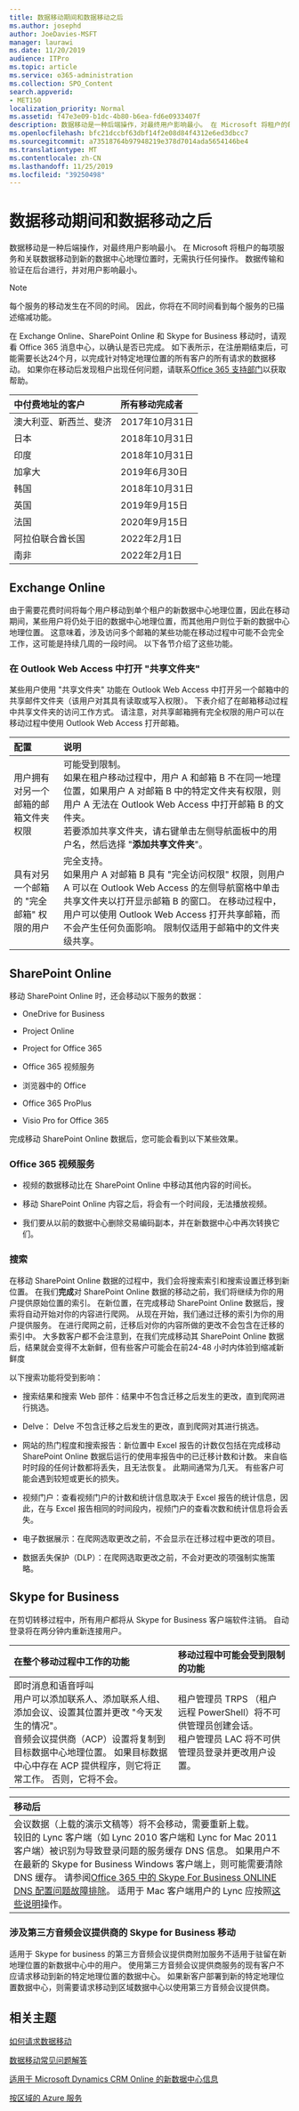 ```yaml
---
title: 数据移动期间和数据移动之后
ms.author: josephd
author: JoeDavies-MSFT
manager: laurawi
ms.date: 11/20/2019
audience: ITPro
ms.topic: article
ms.service: o365-administration
ms.collection: SPO_Content
search.appverid:
- MET150
localization_priority: Normal
ms.assetid: f47e3e09-b1dc-4b80-b6ea-fd6e0933407f
description: 数据移动是一种后端操作，对最终用户影响最小。 在 Microsoft 将租户的每项服务和关联数据移动到新的数据中心地理位置时，无需执行任何操作。 数据传输和验证在后台进行，并对用户影响最小。
ms.openlocfilehash: bfc21dccbf63dbf14f2e08d84f4312e6ed3dbcc7
ms.sourcegitcommit: a73518764b97948219e378d7014ada5654146be4
ms.translationtype: MT
ms.contentlocale: zh-CN
ms.lasthandoff: 11/25/2019
ms.locfileid: "39250498"
---
```

# <a name="during-and-after-your-data-move"></a>数据移动期间和数据移动之后

数据移动是一种后端操作，对最终用户影响最小。 在 Microsoft 将租户的每项服务和关联数据移动到新的数据中心地理位置时，无需执行任何操作。 数据传输和验证在后台进行，并对用户影响最小。
  
> [!NOTE]
> 每个服务的移动发生在不同的时间。 因此，你将在不同时间看到每个服务的已描述缩减功能。 
  
在 Exchange Online、SharePoint Online 和 Skype for Business 移动时，请观看 Office 365 消息中心，以确认是否已完成。 如下表所示，在注册期结束后，可能需要长达24个月，以完成针对特定地理位置的所有客户的所有请求的数据移动。 如果你在移动后发现租户出现任何问题，请联系[Office 365 支持部门](https://go.microsoft.com/fwlink/p/?LinkID=522459)以获取帮助。 
  

|**中付费地址的客户**|**所有移动完成者**|
|:-----|:-----|
|澳大利亚、新西兰、斐济  <br/> |2017年10月31日  <br/> |
|日本  <br/> |2018年10月31日  <br/> |
|印度  <br/> |2018年10月31日  <br/> |
|加拿大  <br/> |2019年6月30日  <br/> |
|韩国  <br/> |2018年10月31日  <br/> |
|英国  <br/> |2019年9月15日  <br/> |
|法国  <br/> |2020年9月15日  <br/> |
|阿拉伯联合酋长国  <br/> |2022年2月1日  <br/> |
|南非  <br/> |2022年2月1日  <br/> |
   
## <a name="exchange-online"></a>Exchange Online

由于需要花费时间将每个用户移动到单个租户的新数据中心地理位置，因此在移动期间，某些用户将仍处于旧的数据中心地理位置，而其他用户则位于新的数据中心地理位置。 这意味着，涉及访问多个邮箱的某些功能在移动过程中可能不会完全工作，这可能是持续几周的一段时间。 以下各节介绍了这些功能。
  
### <a name="open-shared-folder-in-outlook-web-access"></a>在 Outlook Web Access 中打开 "共享文件夹"

某些用户使用 "共享文件夹" 功能在 Outlook Web Access 中打开另一个邮箱中的共享邮件文件夹（该用户对其具有读取或写入权限）。 下表介绍了在邮箱移动过程中共享文件夹的访问工作方式。 请注意，对共享邮箱拥有完全权限的用户可以在移动过程中使用 Outlook Web Access 打开邮箱。 
  
|**配置**|**说明**|
|:-----|:-----|
|用户拥有对另一个邮箱的邮箱文件夹权限  <br/> |可能受到限制。  <br/> 如果在租户移动过程中，用户 A 和邮箱 B 不在同一地理位置，如果用户 A 对邮箱 B 中的特定文件夹有权限，则用户 A 无法在 Outlook Web Access 中打开邮箱 B 的文件夹。  <br/> 若要添加共享文件夹，请右键单击左侧导航面板中的用户名，然后选择 "**添加共享文件夹**"。  <br/> |
|具有对另一个邮箱的 "完全邮箱" 权限的用户  <br/> |完全支持。  <br/> 如果用户 A 对邮箱 B 具有 "完全访问权限" 权限，则用户 A 可以在 Outlook Web Access 的左侧导航窗格中单击共享文件夹以打开显示邮箱 B 的窗口。 在移动过程中，用户可以使用 Outlook Web Access 打开共享邮箱，而不会产生任何负面影响。 限制仅适用于邮箱中的文件夹级共享。           |
  
## <a name="sharepoint-online"></a>SharePoint Online

移动 SharePoint Online 时，还会移动以下服务的数据：
  
- OneDrive for Business
    
- Project Online
    
- Project for Office 365
    
- Office 365 视频服务
    
- 浏览器中的 Office
    
- Office 365 ProPlus
    
- Visio Pro for Office 365
    
完成移动 SharePoint Online 数据后，您可能会看到以下某些效果。
  
### <a name="office-365-video-services"></a>Office 365 视频服务

- 视频的数据移动比在 SharePoint Online 中移动其他内容的时间长。
    
- 移动 SharePoint Online 内容之后，将会有一个时间段，无法播放视频。
    
- 我们要从以前的数据中心删除交易编码副本，并在新数据中心中再次转换它们。
    
### <a name="search"></a>搜索

在移动 SharePoint Online 数据的过程中，我们会将搜索索引和搜索设置迁移到新位置。 在我们**完成**对 SharePoint Online 数据的移动之前，我们将继续为你的用户提供原始位置的索引。 在新位置，在完成移动 SharePoint Online 数据后，搜索将自动开始对你的内容进行爬网。 从现在开始，我们通过迁移的索引为你的用户提供服务。 在进行爬网之前，迁移后对你的内容所做的更改不会包含在迁移的索引中。 大多数客户都不会注意到，在我们完成移动其 SharePoint Online 数据后，结果就会变得不太新鲜，但有些客户可能会在前24-48 小时内体验到缩减新鲜度 
  
以下搜索功能将受到影响：
  
- 搜索结果和搜索 Web 部件：结果中不包含迁移之后发生的更改，直到爬网进行挑选。 
    
- Delve： Delve 不包含迁移之后发生的更改，直到爬网对其进行挑选。
    
- 网站的热门程度和搜索报告：新位置中 Excel 报告的计数仅包括在完成移动 SharePoint Online 数据后运行的使用率报告中的已迁移计数和计数。 来自临时时段的任何计数都将丢失，且无法恢复。 此期间通常为几天。 有些客户可能会遇到较短或更长的损失。
    
- 视频门户：查看视频门户的计数和统计信息取决于 Excel 报告的统计信息，因此，在与 Excel 报告相同的时间段内，视频门户的查看次数和统计信息将会丢失。
    
- 电子数据展示：在爬网选取更改之前，不会显示在迁移过程中更改的项目。
    
- 数据丢失保护（DLP）：在爬网选取更改之前，不会对更改的项强制实施策略。
    
## <a name="skype-for-business"></a>Skype for Business

在剪切转移过程中，所有用户都将从 Skype for Business 客户端软件注销。 自动登录将在两分钟内重新连接用户。
  
|**在整个移动过程中工作的功能**|**移动过程中可能会受到限制的功能**|
|:-----|:-----|
| 即时消息和语音呼叫  <br/>  用户可以添加联系人、添加联系人组、添加会议、设置其位置并更改 "今天发生的情况"。  <br/>  音频会议提供商（ACP）设置将复制到目标数据中心地理位置。 如果目标数据中心中存在 ACP 提供程序，则它将正常工作。 否则，它将不会。  <br/> | 租户管理员 TRPS （租户远程 PowerShell）将不可供管理员创建会话。  <br/>  租户管理员 LAC 将不可供管理员登录并更改用户设置。  <br/> |
   
|**移动后**|
|:-----|
| 会议数据（上载的演示文稿等）将不会移动，需要重新上载。  <br/>  较旧的 Lync 客户端（如 Lync 2010 客户端和 Lync for Mac 2011 客户端）被识别为导致登录问题的服务缓存 DNS 信息。 如果用户不在最新的 Skype for Business Windows 客户端上，则可能需要清除 DNS 缓存。 请参阅[Office 365 中的 Skype For Business ONLINE DNS 配置问题故障排除](https://docs.microsoft.com/skypeforbusiness/troubleshoot/online-configuration/dns-configuration-issue)。 适用于 Mac 客户端用户的 Lync 应按照[这些说明](https://support.microsoft.com/kb/2629861)操作。  <br/> |
   
### <a name="skype-for-business-moves-that-involve-a-third-party-audio-conferencing-provider"></a>涉及第三方音频会议提供商的 Skype for Business 移动
适用于 Skype for business 的第三方音频会议提供商附加服务不适用于驻留在新地理位置的新数据中心中的用户。  使用第三方音频会议提供商服务的现有客户不应请求移动到新的特定地理位置的数据中心。  如果新客户部署到新的特定地理位置数据中心，则需要请求移动到区域数据中心以使用第三方音频会议提供商。
  
## <a name="related-topics"></a>相关主题 
 
[如何请求数据移动](request-your-data-move.md)
    
[数据移动常见问题解答](data-move-faq.md)
  
[适用于 Microsoft Dynamics CRM Online 的新数据中心信息](https://go.microsoft.com/fwlink/p/?Linkid=615924)
  
[按区域的 Azure 服务](https://azure.microsoft.com/regions/)

